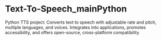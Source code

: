 # Text-To-Speech_mainPython
Python TTS project: Converts text to speech with adjustable rate and pitch, multiple languages, and voices. Integrates into applications, promotes accessibility, and offers open-source, cross-platform compatibility
